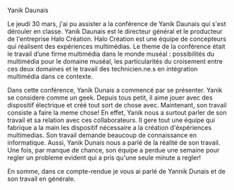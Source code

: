 Yanik Daunais

Le jeudi 30 mars, j'ai pu assister a la conférence de Yanik Daunais qui s'est dérouler en classe. Yanik Daunais est le directeur général et le producteur de l'entreprise Halo Création. Halo Création est une équipe de concepteurs qui réalisent des expériences multimédias. Le theme de la conférence était le travail d’une firme multimédia dans le monde muséal : possibilités du multimédia pour le domaine muséal, les particularités du croisement entre ces deux domaines et le travail des technicien.ne.s en intégration multimédia dans ce contexte. 

Dans cette conférence, Yanik Dunais a commencé par se présenter. Yanik se considere comme un geek. Depuis tous petit, il aime jouer avec des dispositif électrique et créé tout sort de chose avec. Maintenant, son travail consiste a faire la meme chose! En effet, Yanik nous a surtout parler de son travail et sa relation avec ces collaborateurs. Il gere tout une équipe qui fabrique a la main les dispositif nécessaire a la création d'éxpériences multimedias. Son travail demande beaucoup de connaissance en informatique. Aussi, Yanik Dunais nous a parlé de la réalité de son travail. Une fois, par manque de chance, son équipe a perdue une semaine pour regler un probleme evident qui a pris qu'une seule minute a regler!

En somme, dans ce compte-rendue je vous ai parlé de Yannik Dunais et de son travail en générale.
